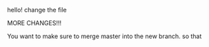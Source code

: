 hello! 
change the file

MORE CHANGES!!!

You want to make sure to merge master into the new branch. so that